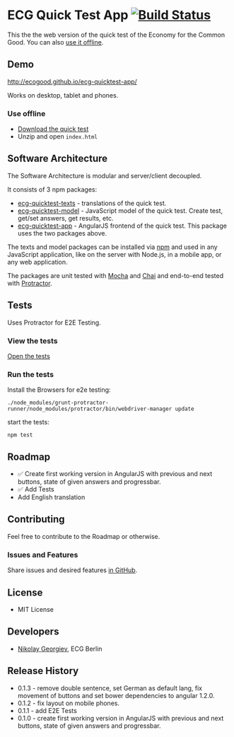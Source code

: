 ECG Quick Test App [![Build Status](https://travis-ci.org/ecogood/ecg-quicktest-app.svg?branch=master)](https://travis-ci.org/ecogood/ecg-quicktest-app)
==================

This the the web version of the quick test of the Economy for the Common Good. You can also [use it offline](#use-offline).

## Demo

http://ecogood.github.io/ecg-quicktest-app/

Works on desktop, tablet and phones.

### Use offline

* [Download the quick test](https://github.com/ecogood/ecg-quicktest-app/archive/gh-pages.zip)
* Unzip and open ``index.html``

## Software Architecture

The Software Architecture is modular and server/client decoupled. 

It consists of 3 npm packages:

- [ecg-quicktest-texts](https://github.com/ecogood/ecg-quicktest-texts) - translations of the quick test.
- [ecg-quicktest-model](https://github.com/ecogood/ecg-quicktest-model) - JavaScript model of the quick test. Create test, get/set answers, get results, etc.
- [ecg-quicktest-app](https://github.com/ecogood/ecg-quicktest-app) - AngularJS frontend of the quick test. This package uses the two packages above.

The texts and model packages can be installed via [npm](https://www.npmjs.org/search?q=ecg%20quicktest) 
and used in any JavaScript application, like on the server with Node.js, in a mobile app, or any web application. 

The packages are unit tested with [Mocha](http://visionmedia.github.io/mocha/) and [Chai](http://chaijs.com/) 
and end-to-end tested with [Protractor](http://angular.github.io/protractor/).

## Tests

Uses Protractor for E2E Testing.

### View the tests

[Open the tests](test/e2e/spec/quicktest-process.spec.js)

### Run the tests

Install the Browsers for e2e testing:

``./node_modules/grunt-protractor-runner/node_modules/protractor/bin/webdriver-manager update``

start the tests:

``npm test``

## Roadmap

* :white_check_mark: Create first working version in AngularJS with previous and next buttons, state of given answers and progressbar.
* :white_check_mark: Add Tests
* Add English translation

## Contributing

Feel free to contribute to the Roadmap or otherwise.

### Issues and Features

Share issues and desired features [in GitHub](https://github.com/ecogood/ecg-quicktest-app/issues).

## License

* MIT License

## Developers

* [Nikolay Georgiev](http://nikolay-georgiev.net/), ECG Berlin

## Release History

* 0.1.3 - remove double sentence, set German as default lang, fix movement of buttons and set bower dependencies to angular 1.2.0.
* 0.1.2 - fix layout on mobile phones.
* 0.1.1 - add E2E Tests
* 0.1.0 - create first working version in AngularJS with previous and next buttons, state of given answers and progressbar.